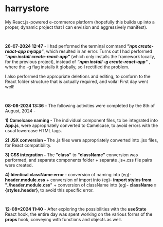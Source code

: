 # harrystore

My React.js-powered e-commerce platform (hopefully this builds up into a proper, dynamic project that I can envision and aggressively manifest).

<br>

<b>26-07-2024 12:47</b> - I had performed the terminal command <b><i>"npx create-react-app myapp"</i></b>, which resulted in an error. Turns out I had performed <b><i>"npm install create-react-app"</i></b> (which only installs the framework locally, for the previous project), instead of <b><i>"npm install -g create-react-app"</i></b> , where the -g flag installs it globally, so I rectified the problem.
<p>I also performed the appropriate deletions and editing, to conform to the React folder structure that is actually required, and voila! First day went well!</p>

<br>

<b>08-08-2024 13:36</b> - The following activities were completed by the 8th of August, 2024 - 
<p><b>1) Camelcase naming - </b>The individual component files, to be integrated into <b>App.js</b>, were appropriately converted to Camelcase, to avoid errors with the usual lowercase HTML tags.</p>
<p><b>2) JSX conversion - </b>The .js files were appropriately converted into .jsx files, for React compatibility.</p>
<p><b>3) CSS integration - </b>The <b>"class"</b> to <b>"className"</b> conversion was performed, and separate components folder + separate .js+.css file pairs were created.</p>
<p><b>4) Identical className error - </b>conversion of naming into (eg)- <b>header.module.css</b> + conversion of import into (eg)- <b>import styles from "./header.module.css"</b> + conversion of className into (eg)- <b>className = {styles.header}</b>, to avoid this specific error.</p>

<br>

<b>12-08=2024 11:40</b> - After exploring the possibilities with the <b>useState</b> React hook, the entire day was spent working on the various forms of the <b>props</b> hook, conveying with functions and objects as well.

<br>





